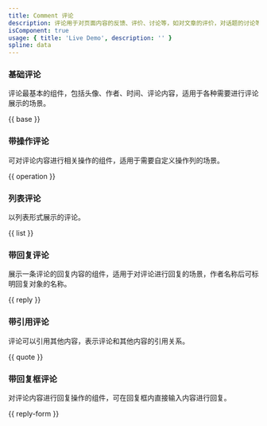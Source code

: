 ```yaml
---
title: Comment 评论
description: 评论用于对页面内容的反馈、评价、讨论等，如对文章的评价，对话题的讨论等。
isComponent: true
usage: { title: 'Live Demo', description: '' }
spline: data
---
```


### 基础评论

评论最基本的组件，包括头像、作者、时间、评论内容，适用于各种需要进行评论展示的场景。

{{ base }}

### 带操作评论

可对评论内容进行相关操作的组件，适用于需要自定义操作列的场景。

{{ operation }}

### 列表评论

以列表形式展示的评论。

{{ list }}

### 带回复评论

展示一条评论的回复内容的组件，适用于对评论进行回复的场景，作者名称后可标明回复对象的名称。

{{ reply }}

### 带引用评论

评论可以引用其他内容，表示评论和其他内容的引用关系。

{{ quote }}

### 带回复框评论

对评论内容进行回复操作的组件，可在回复框内直接输入内容进行回复。

{{ reply-form }}
